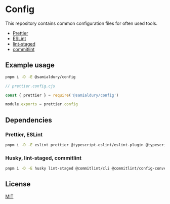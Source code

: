 # Config

This repository contains common configuration files for often used tools.

-   [Prettier](src/prettier/config.ts)
-   [ESLint](src/eslint/config.ts)
-   [lint-staged](src/lint-staged/config.ts)
-   [commitlint](src/commitlint/config.ts)

## Example usage

```sh
pnpm i -D -E @samialdury/config
```

```js
// prettier.config.cjs

const { prettier } = require('@samialdury/config')

module.exports = prettier.config
```

## Dependencies

### Prettier, ESLint

```sh
pnpm i -D -E eslint prettier @typescript-eslint/eslint-plugin @typescript-eslint/parser eslint-config-prettier eslint-import-resolver-typescript eslint-plugin-import eslint-plugin-prettier
```

### Husky, lint-staged, commitlint

```sh
pnpm i -D -E husky lint-staged @commitlint/cli @commitlint/config-conventional
```

## License

[MIT](LICENSE)
